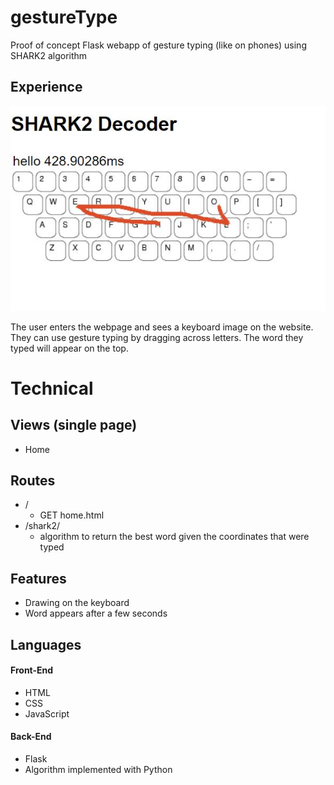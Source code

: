 # gestureType
Proof of concept Flask webapp of gesture typing (like on phones) using SHARK2 algorithm


## Experience
![Alt text](capture.JPG)


The user enters the webpage and sees a keyboard image on the website. They can use gesture typing by dragging across letters. The 
word they typed will appear on the top.

# Technical
## Views (single page)
- Home 

## Routes
- /
  - GET home.html
- /shark2/
  - algorithm to return the best word given the coordinates that were typed


## Features
- Drawing on the keyboard
- Word appears after a few seconds

## Languages

#### Front-End
* HTML
* CSS
* JavaScript

#### Back-End
* Flask
* Algorithm implemented with Python
  
  
